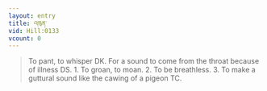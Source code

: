 ```yaml
---
layout: entry
title: འཁུན་
vid: Hill:0133
vcount: 0
---
```

> To pant, to whisper DK\. For a sound to come from the throat because of illness DS\. 1\. To groan, to moan\. 2\. To be breathless\. 3\. To make a guttural sound like the cawing of a pigeon TC\.


